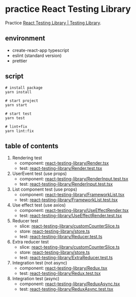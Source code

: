 # practice React Testing Library

Practice [React Testing Library \| Testing Library](https://testing-library.com/docs/react-testing-library/intro/).

## environment

- create-react-app typescript
- eslint (standard version)
- prettier

## script

```
# install package
yarn install

# start project
yarn start

# start test
yarn test

# lint+fix
yarn lint:fix
```

## table of contents

1. Rendering test
    - component: [react\-testing\-library/Render\.tsx](https://github.com/36t/react-testing-library/blob/master/src/component/Render.tsx)
    - test: [react\-testing\-library/Render\.test\.tsx](https://github.com/36t/react-testing-library/blob/master/src/component/Render.test.tsx)
2. UserEvent test (use props)
    - component: [react\-testing\-library/RenderInput\.test\.tsx](https://github.com/36t/react-testing-library/blob/master/src/component/RenderInput.test.tsx)
    - test: [react\-testing\-library/RenderInput\.test\.tsx](https://github.com/36t/react-testing-library/blob/master/src/component/RenderInput.test.tsx)
3. List component test (use props)
    - component: [react\-testing\-library/FrameworkList\.tsx](https://github.com/36t/react-testing-library/blob/master/src/component/FrameworkList.tsx)
    - test: [react\-testing\-library/FrameworkList\.test\.tsx](https://github.com/36t/react-testing-library/blob/master/src/component/FrameworkList.test.tsx)
4. Use effect test (use axios)
    - component: [react\-testing\-library/UseEffectRender\.tsx](https://github.com/36t/react-testing-library/blob/master/src/component/UseEffectRender.tsx)
    - test: [react\-testing\-library/UseEffectRender\.test\.tsx](https://github.com/36t/react-testing-library/blob/master/src/component/UseEffectRender.test.tsx)
5. Reducer test
    - slice: [react\-testing\-library/customCounterSlice\.ts](https://github.com/36t/react-testing-library/blob/master/src/features/customCounter/customCounterSlice.ts)
    - store: [react\-testing\-library/store\.ts](https://github.com/36t/react-testing-library/blob/master/src/app/store.ts)
    - test: [react\-testing\-library/Reducer\.test\.ts](https://github.com/36t/react-testing-library/blob/master/src/features/customCounter/Reducer.test.ts)
6. Extra reducer test
    - slice: [react\-testing\-library/customCounterSlice\.ts](https://github.com/36t/react-testing-library/blob/master/src/features/customCounter/customCounterSlice.ts)
    - store: [react\-testing\-library/store\.ts](https://github.com/36t/react-testing-library/blob/master/src/app/store.ts)
    - test: [react\-testing\-library/ExtraReducer\.test\.ts](https://github.com/36t/react-testing-library/blob/master/src/features/customCounter/ExtraReducer.test.ts)
7. Integration test (not async)
    - component: [react\-testing\-library/Redux\.tsx](https://github.com/36t/react-testing-library/blob/master/src/component/Redux.tsx)
    - test: [react\-testing\-library/Redux\.test\.tsx](https://github.com/36t/react-testing-library/blob/master/src/component/Redux.test.tsx)
8. Integration test (async)
    - component: [react\-testing\-library/ReduxAsync\.tsx](https://github.com/36t/react-testing-library/blob/master/src/component/ReduxAsync.tsx)
    - test: [react\-testing\-library/ReduxAsync\.test\.tsx](https://github.com/36t/react-testing-library/blob/master/src/component/ReduxAsync.test.tsx)